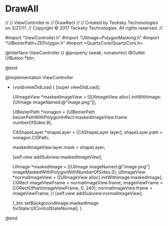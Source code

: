 # DrawAll

//
//  ViewController.m
//  DrawRect
//
//  Created by Tecksky Techonologies on 3/21/17.
//  Copyright © 2017 Tecksky Technologies. All rights reserved.
//

#import "ViewController.h"
#import "UIImage+PolygonMasking.h"
#import "UIBezierPath+ZEPolygon.h"
#import <QuartzCore/QuartzCore.h>

@interface ViewController ()
@property (weak, nonatomic) IBOutlet UIButton *btn;

@end

@implementation ViewController

- (void)viewDidLoad {
    [super viewDidLoad];
    
    UIImageView *maskedImageView = [[UIImageView alloc] initWithImage:[UIImage imageNamed:@"image.png"]];
    
    UIBezierPath *nonagon = [UIBezierPath bezierPathWithPolygonInRect:maskedImageView.frame numberOfSides:9];
    
    CAShapeLayer *shapeLayer = [CAShapeLayer layer];
    shapeLayer.path = nonagon.CGPath;
    
    maskedImageView.layer.mask = shapeLayer;
    
    [self.view addSubview:maskedImageView];
    
    UIImage *maskedImage = [[UIImage imageNamed:@"image.png"] imageMaskedWithPolygonWithNumberOfSides:3];
    UIImageView *normalImageView = [[UIImageView alloc] initWithImage:maskedImage];
    CGRect imageViewFrame = normalImageView.frame;
    imageViewFrame = CGRectOffset(imageViewFrame, 0, 240);
    normalImageView.frame = imageViewFrame;
   // [self.view addSubview:normalImageView];
    
    
   [_btn setBackgroundImage:maskedImage forState:UIControlStateNormal];
}


@end
